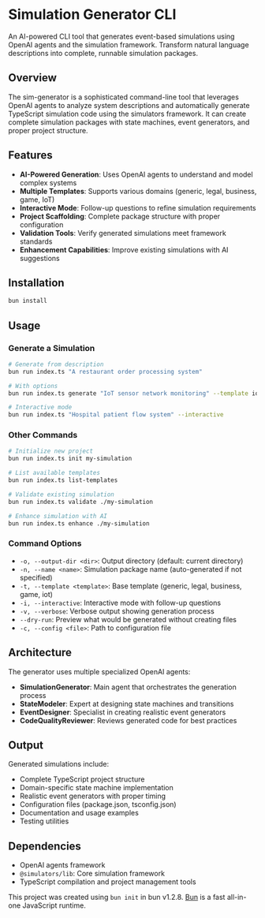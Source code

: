 # Simulation Generator CLI

An AI-powered CLI tool that generates event-based simulations using OpenAI agents and the simulation framework. Transform natural language descriptions into complete, runnable simulation packages.

## Overview

The sim-generator is a sophisticated command-line tool that leverages OpenAI agents to analyze system descriptions and automatically generate TypeScript simulation code using the simulators framework. It can create complete simulation packages with state machines, event generators, and proper project structure.

## Features

- **AI-Powered Generation**: Uses OpenAI agents to understand and model complex systems
- **Multiple Templates**: Supports various domains (generic, legal, business, game, IoT)
- **Interactive Mode**: Follow-up questions to refine simulation requirements
- **Project Scaffolding**: Complete package structure with proper configuration
- **Validation Tools**: Verify generated simulations meet framework standards
- **Enhancement Capabilities**: Improve existing simulations with AI suggestions

## Installation

```bash
bun install
```

## Usage

### Generate a Simulation

```bash
# Generate from description
bun run index.ts "A restaurant order processing system"

# With options
bun run index.ts generate "IoT sensor network monitoring" --template iot --verbose

# Interactive mode
bun run index.ts "Hospital patient flow system" --interactive
```

### Other Commands

```bash
# Initialize new project
bun run index.ts init my-simulation

# List available templates
bun run index.ts list-templates

# Validate existing simulation
bun run index.ts validate ./my-simulation

# Enhance simulation with AI
bun run index.ts enhance ./my-simulation
```

### Command Options

- `-o, --output-dir <dir>`: Output directory (default: current directory)
- `-n, --name <name>`: Simulation package name (auto-generated if not specified)
- `-t, --template <template>`: Base template (generic, legal, business, game, iot)
- `-i, --interactive`: Interactive mode with follow-up questions
- `-v, --verbose`: Verbose output showing generation process
- `--dry-run`: Preview what would be generated without creating files
- `-c, --config <file>`: Path to configuration file

## Architecture

The generator uses multiple specialized OpenAI agents:

- **SimulationGenerator**: Main agent that orchestrates the generation process
- **StateModeler**: Expert at designing state machines and transitions
- **EventDesigner**: Specialist in creating realistic event generators
- **CodeQualityReviewer**: Reviews generated code for best practices

## Output

Generated simulations include:

- Complete TypeScript project structure
- Domain-specific state machine implementation
- Realistic event generators with proper timing
- Configuration files (package.json, tsconfig.json)
- Documentation and usage examples
- Testing utilities

## Dependencies

- OpenAI agents framework
- `@simulators/lib`: Core simulation framework
- TypeScript compilation and project management tools

This project was created using `bun init` in bun v1.2.8. [Bun](https://bun.sh) is a fast all-in-one JavaScript runtime.
